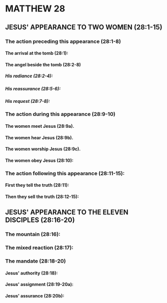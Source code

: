 ---
---
# MATTHEW 28
## JESUS\' APPEARANCE TO TWO WOMEN (28:1-15) 
###  The action preceding this appearance (28:1-8) 
####  The arrival at the tomb (28:1): 
####  The angel beside the tomb (28:2-8) 
#####  His radiance (28:2-4): 
#####  His reassurance (28:5-6): 
#####  His request (28:7-8): 
###  The action during this appearance (28:9-10) 
####  The women meet Jesus (28:9a). 
####  The women hear Jesus (28:9b). 
####  The women worship Jesus (28:9c). 
####  The women obey Jesus (28:10): 
###  The action following this appearance (28:11-15): 
####  First they tell the truth (28:11): 
####  Then they sell the truth (28:12-15): 
## JESUS\' APPEARANCE TO THE ELEVEN DISCIPLES (28:16-20) 
###  The mountain (28:16): 
###  The mixed reaction (28:17): 
###  The mandate (28:18-20) 
####  Jesus\' authority (28:18): 
####  Jesus\' assignment (28:19-20a): 
####  Jesus\' assurance (28:20b): 
